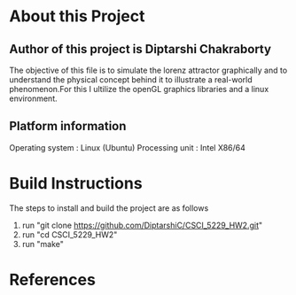 # About this Project

## Author of this project is Diptarshi Chakraborty

The objective of this file is to simulate the lorenz attractor graphically and to understand the
physical concept behind it to illustrate a real-world phenomenon.For this I ultilize the openGL
graphics libraries and a linux environment.

## Platform information

Operating system : Linux (Ubuntu)
Processing unit  : Intel X86/64

# Build Instructions

The steps to install and build the project are as follows

1. run "git clone https://github.com/DiptarshiC/CSCI_5229_HW2.git"
2. run "cd CSCI_5229_HW2"
3. run "make"

# References
